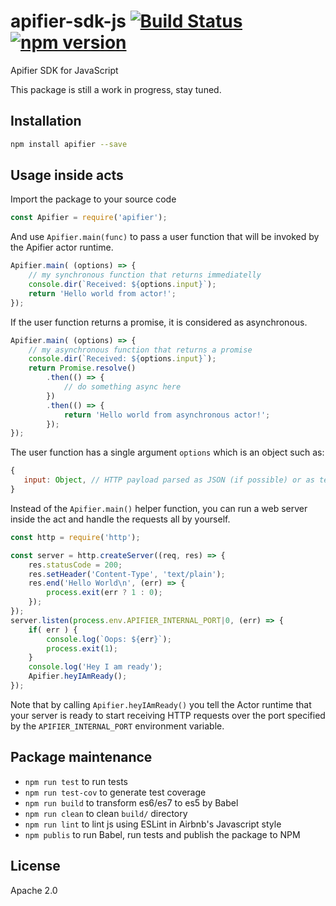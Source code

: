 # apifier-sdk-js [![Build Status](https://travis-ci.org/camsong/babel-npm-boilerplate.svg)](https://travis-ci.org/camsong/babel-npm-boilerplate) [![npm version](https://badge.fury.io/js/babel-npm-boilerplate.svg)](http://badge.fury.io/js/babel-npm-boilerplate)

Apifier SDK for JavaScript

This package is still a work in progress, stay tuned.


## Installation

```bash
npm install apifier --save
```

## Usage inside acts

Import the package to your source code

```javascript
const Apifier = require('apifier');
```

And use `Apifier.main(func)` to pass a user function that will be invoked by the Apifier actor runtime.

```javascript
Apifier.main( (options) => {
    // my synchronous function that returns immediatelly
    console.dir(`Received: ${options.input}`);
    return 'Hello world from actor!';
});
```

If the user function returns a promise, it is considered as asynchronous.

```javascript
Apifier.main( (options) => {
    // my asynchronous function that returns a promise
    console.dir(`Received: ${options.input}`);
    return Promise.resolve()
        .then(() => {
            // do something async here
        })
        .then(() => {
            return 'Hello world from asynchronous actor!';
        });
});
```

The user function has a single argument `options` which is an object such as:
```javascript
{
   input: Object, // HTTP payload parsed as JSON (if possible) or as text
}
```

Instead of the `Apifier.main()` helper function,
you can run a web server inside the act and handle the requests all by yourself.

```javascript
const http = require('http');

const server = http.createServer((req, res) => {
    res.statusCode = 200;
    res.setHeader('Content-Type', 'text/plain');
    res.end('Hello World\n', (err) => {
        process.exit(err ? 1 : 0);
    });
});
server.listen(process.env.APIFIER_INTERNAL_PORT|0, (err) => {
    if( err ) {
        console.log(`Oops: ${err}`);
        process.exit(1);
    }
    console.log('Hey I am ready');
    Apifier.heyIAmReady();
});
```

Note that by calling `Apifier.heyIAmReady()` you tell the Actor runtime that your server is ready to start
receiving HTTP requests over the port specified by the `APIFIER_INTERNAL_PORT` environment variable.


## Package maintenance

* `npm run test` to run tests
* `npm run test-cov` to generate test coverage
* `npm run build` to transform es6/es7 to es5 by Babel
* `npm run clean` to clean `build/` directory
* `npm run lint` to lint js using ESLint in Airbnb's Javascript style
* `npm publis` to run Babel, run tests and publish the package to NPM

## License

Apache 2.0

